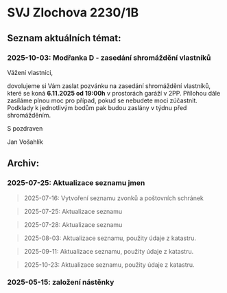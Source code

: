 # SVJ Zlochova 2230/1B

## Seznam aktuálních témat:

### 2025-10-03: __Modřanka D - zasedání shromáždění vlastníků__

Vážení vlastníci,

dovolujeme si Vám zaslat pozvánku na zasedání shromáždění vlastníků, které se koná **6.11.2025 od 19:00h** v prostorách garáží v 2PP. Přílohou dále zasíláme plnou moc pro případ, pokud se nebudete moci zúčastnit. Podklady k jednotlivým bodům pak budou zaslány v týdnu před shromážděním.

S pozdraven

Jan Vošahlík


## Archiv:

### 2025-07-25: __Aktualizace seznamu jmen__

> 2025-07-16: Vytvoření seznamu zvonků a poštovních schránek

> 2025-07-25: Aktualizace seznamu

> 2025-07-28: Aktualizace seznamu

> 2025-08-03: Aktualizace seznamu, použity údaje z katastru.

> 2025-09-11: Aktualizace seznamu, použity údaje z katastru.

> 2025-10-23: Aktualizace seznamu, použity údaje z katastru.

### 2025-05-15: __založení nástěnky__
